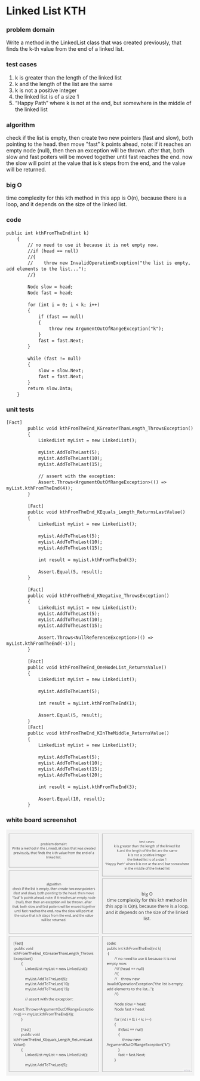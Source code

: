 # Linked List KTH

### problem domain

Write a method in the LinkedList class that was created previously, that finds the k-th value from the end of a linked list.

### test cases

1. k is greater than the length of the linked list
2. k and the length of the list are the same
3. k is not a positive integer
4. the linked list is of a size 1
5. “Happy Path” where k is not at the end, but somewhere in the middle of the linked list
 

### algorithm

check if the list is empty, then create two new pointers (fast and slow), both pointing to the head.
then move "fast" k points ahead, note: if it reaches an empty node (null), then then an exception will be thrown.
after that, both slow and fast poiters will be moved together until fast reaches the end.
now the slow will point at the value that is k steps from the end, and the value will be returned.

### big O

time complexity for this kth method in this app is O(n), because there is a loop, and it depends on the size of the linked list.

### code
```
public int kthFromTheEnd(int k)
    {
        // no need to use it because it is not empty now.
        //if (head == null)
        //{
        //    throw new InvalidOperationException("the list is empty, add elements to the list...");
        //}

        Node slow = head;
        Node fast = head;

        for (int i = 0; i < k; i++)
        {
            if (fast == null)
            {
                throw new ArgumentOutOfRangeException("k");
            }
            fast = fast.Next;
        }

        while (fast != null)
        {
            slow = slow.Next;
            fast = fast.Next;
        }
        return slow.Data;
    }
```

### unit tests
```
[Fact]
        public void kthFromTheEnd_KGreaterThanLength_ThrowsException()
        {
            LinkedList myList = new LinkedList();

            myList.AddToTheLast(5);
            myList.AddToTheLast(10);
            myList.AddToTheLast(15);

            // assert with the exception:
            Assert.Throws<ArgumentOutOfRangeException>(() => myList.kthFromTheEnd(4));
        }

        [Fact]
        public void kthFromTheEnd_KEquals_Length_ReturnsLastValue()
        {
            LinkedList myList = new LinkedList();

            myList.AddToTheLast(5);
            myList.AddToTheLast(10);
            myList.AddToTheLast(15);

            int result = myList.kthFromTheEnd(3);

            Assert.Equal(5, result);
        }

        [Fact]
        public void kthFromTheEnd_KNegative_ThrowsException()
        {
            LinkedList myList = new LinkedList();
            myList.AddToTheLast(5);
            myList.AddToTheLast(10);
            myList.AddToTheLast(15);

            Assert.Throws<NullReferenceException>(() => myList.kthFromTheEnd(-1));
        }

        [Fact]
        public void kthFromTheEnd_OneNodeList_ReturnsValue()
        {
            LinkedList myList = new LinkedList();

            myList.AddToTheLast(5);

            int result = myList.kthFromTheEnd(1);

            Assert.Equal(5, result);
        }
        [Fact]
        public void kthFromTheEnd_KInTheMiddle_ReturnsValue()
        {
            LinkedList myList = new LinkedList();

            myList.AddToTheLast(5);
            myList.AddToTheLast(10);
            myList.AddToTheLast(15);
            myList.AddToTheLast(20);

            int result = myList.kthFromTheEnd(3);

            Assert.Equal(10, result);
        }
```


### white board screenshot

![white board image](/assets/kthwb.jpg)

